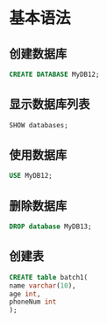 # 基本语法

## 创建数据库

```sql
CREATE DATABASE MyDB12;
```

## 显示数据库列表

```sql
SHOW databases;
```

## 使用数据库

```sql
USE MyDB12;
```

## 删除数据库

```sql
DROP database MyDB13;
```

## 创建表

```sql
CREATE table batch1(
name varchar(10),
age int,
phoneNum int
);
```
